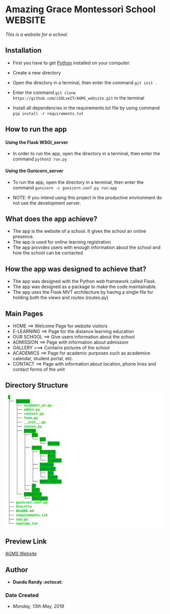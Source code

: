# Amazing Grace Montessori School WEBSITE
*This is a website for a school.*

## Installation
* First you have to get [Python](https://www.python.org/) installed on your computer.

* Create a new directory
* Open the directory in a terminal, then enter the command `git init .`
* Enter the command `git clone https://github.com/iSOLveIT/AGMS_website.git` in the terminal

* Install all dependencies in the requirements.txt file by using command `pip install -r requirements.txt`

## How to run the app
#### Using the Flask WSGI_server
* In order to run the app, open the directory in a terminal, then enter the command `python3 run.py` 

#### Using the Gunicorn_server
* To run the app, open the directory in a terminal, then enter the command `gunicorn -c gunicorn.conf.py run:app`

* NOTE: If you intend using this project in the productive environment do not use the development server.

## What does the app achieve?
* The app is the website of a school. It gives the school an online presence.
* The app is used for online learning registration
* The app provides users with enough information about the school and how the school can be contacted


## How the app was designed to achieve that?
* The app was designed with the Python web framework called Flask. 
* The app was designed as a package to make the code maintainable.
* The app uses the Flask MVT architecture by having a single file for holding both the views and routes (routes.py)

## Main Pages
* HOME ==> Welcome Page for website visitors
* E-LEARNING ==> Page for the distance learning education
* OUR SCHOOL ==> Give users information about the school
* ADMISSION ==> Page with information about admission
* GALLERY ===> Contains pictures of the school
* ACADEMICS ==> Page for academic purposes such as academice calendar, student portal, etc.
* CONTACT ==> Page with information about location, phone lines and contact forms of the unit

## Directory Structure
![Directory Structure](./content/static/agms_tree.png)

## Preview Link
[AGMS Website](http://agmschool.org)

## Author
* __Duodu Randy :octocat:__

### Date Created
* _Monday, 13th May, 2019_
